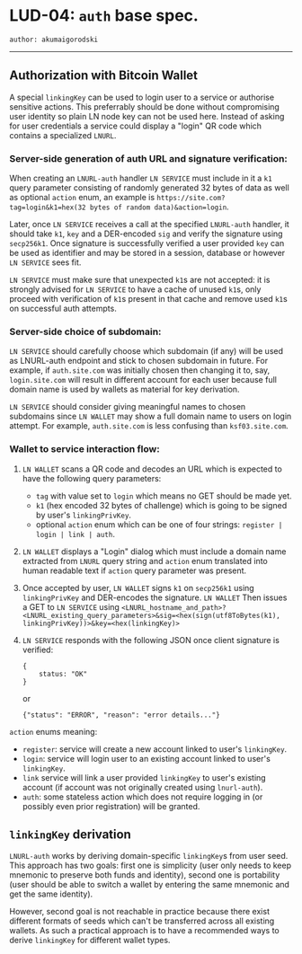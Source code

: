 LUD-04: `auth` base spec.
==========================

`author: akumaigorodski`

---

## Authorization with Bitcoin Wallet

A special `linkingKey` can be used to login user to a service or authorise sensitive actions. This preferrably should be done without compromising user identity so plain LN node key can not be used here. Instead of asking for user credentials a service could display a "login" QR code which contains a specialized `LNURL`.


### Server-side generation of auth URL and signature verification:

When creating an `LNURL-auth` handler `LN SERVICE` must include in it a `k1` query parameter consisting of randomly generated 32 bytes of data as well as optional `action` enum, an example is `https://site.com?tag=login&k1=hex(32 bytes of random data)&action=login`.

Later, once `LN SERVICE` receives a call at the specified `LNURL-auth` handler, it should take `k1`, `key` and a DER-encoded `sig` and verify the signature using `secp256k1`. Once signature is successfully verified a user provided `key` can be used as identifier and may be stored in a session, database or however `LN SERVICE` sees fit.

`LN SERVICE` must make sure that unexpected `k1`s are not accepted: it is strongly advised for `LN SERVICE` to have a cache of unused `k1`s, only proceed with verification of `k1`s present in that cache and remove used `k1`s on successful auth attempts.

### Server-side choice of subdomain:

 `LN SERVICE` should carefully choose which subdomain (if any) will be used as LNURL-auth endpoint and stick to chosen subdomain in future. For example, if `auth.site.com` was initially chosen then changing it to, say, `login.site.com` will result in different account for each user because full domain name is used by wallets as material for key derivation.

 `LN SERVICE` should consider giving meaningful names to chosen subdomains since `LN WALLET` may show a full domain name to users on login attempt. For example, `auth.site.com` is less confusing than `ksf03.site.com`.


### Wallet to service interaction flow:

1. `LN WALLET` scans a QR code and decodes an URL which is expected to have the following query parameters:
    - `tag` with value set to `login` which means no GET should be made yet.
    - `k1` (hex encoded 32 bytes of challenge) which is going to be signed by user's `linkingPrivKey`.
    - optional `action` enum which can be one of four strings: `register | login | link | auth`.
2. `LN WALLET` displays a "Login" dialog which must include a domain name extracted from `LNURL` query string and `action` enum translated into human readable text if `action` query parameter was present.
3. Once accepted by user, `LN WALLET` signs `k1` on `secp256k1` using `linkingPrivKey` and DER-encodes the signature. `LN WALLET` Then issues a GET to `LN SERVICE` using `<LNURL_hostname_and_path>?<LNURL_existing_query_parameters>&sig=<hex(sign(utf8ToBytes(k1), linkingPrivKey))>&key=<hex(linkingKey)>`
4. `LN SERVICE` responds with the following JSON once client signature is verified:
    ```
    {
        status: "OK"
    }
    ```
    or

    ```
    {"status": "ERROR", "reason": "error details..."}
    ```

`action` enums meaning:
- `register`: service will create a new account linked to user's `linkingKey`.
- `login`: service will login user to an existing account linked to user's `linkingKey`.
- `link` service will link a user provided `linkingKey` to user's existing account (if account was not originally created using `lnurl-auth`).
- `auth`: some stateless action which does not require logging in (or possibly even prior registration) will be granted.

## `linkingKey` derivation

`LNURL-auth` works by deriving domain-specific `linkingKey`s from user seed. This approach has two goals: first one is simplicity (user only needs to keep mnemonic to preserve both funds and identity), second one is portability (user should be able to switch a wallet by entering the same mnemonic and get the same identity).

However, second goal is not reachable in practice because there exist different formats of seeds which can't be transferred across all existing wallets. As such a practical approach is to have a recommended ways to derive `linkingKey` for different wallet types.
